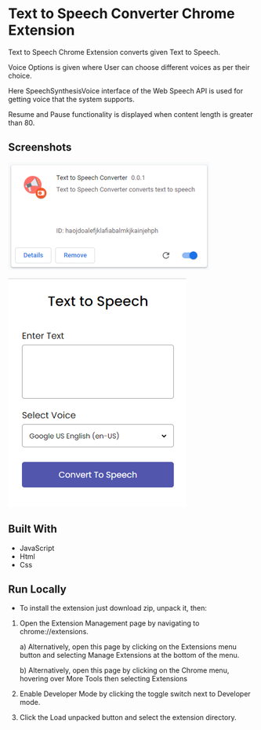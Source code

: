 # Text to Speech Converter Chrome Extension

Text to Speech Chrome Extension converts given Text to Speech.

Voice Options is given where User can choose different voices as per their choice.

Here SpeechSynthesisVoice interface of the Web Speech API is used for getting voice that the system supports.

Resume and Pause functionality is displayed when content length is greater than 80.


## Screenshots

![Text to Speech Converter Chrome Extension](./Readme_Media/Text_To_Speech_Chrome_Extension.png)


![Popup Screen](./Readme_Media/Text_To_Speech_Chrome_Extension_Popup_Screen.png)

## Built With

* JavaScript
* Html
* Css 

## Run Locally 

* To install the extension just download zip, unpack it, then:

1. Open the Extension Management page by navigating to chrome://extensions.

   a) Alternatively, open this page by clicking on the Extensions menu button and selecting Manage Extensions at the bottom of the menu.
   
   b) Alternatively, open this page by clicking on the Chrome menu, hovering over More Tools then selecting Extensions
 2. Enable Developer Mode by clicking the toggle switch next to Developer mode.
 3. Click the Load unpacked button and select the extension directory.

